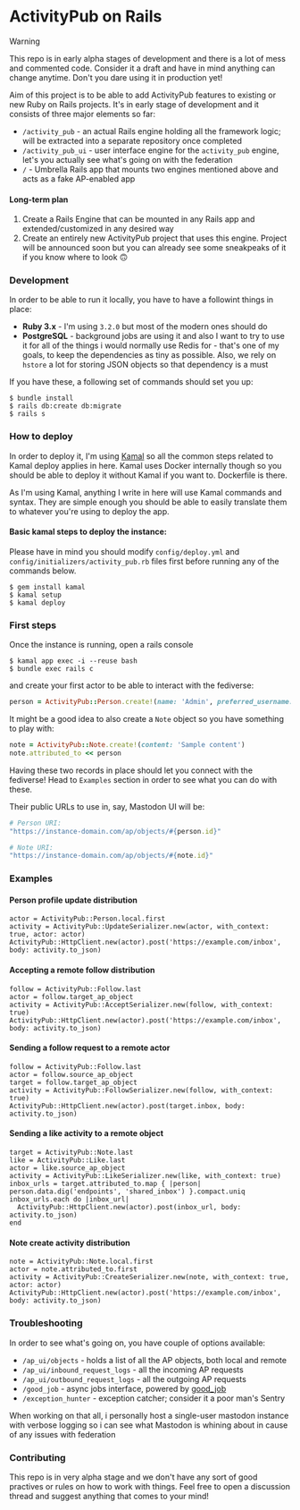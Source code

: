 # ActivityPub on Rails

> [!WARNING]
> This repo is in early alpha stages of development and there is a lot of mess and commented code. Consider it a draft and have in mind anything can change anytime. Don't you dare using it in production yet!

Aim of this project is to be able to add ActivityPub features to existing or new
Ruby on Rails projects. It's in early stage of development and it consists of
three major elements so far:

- `/activity_pub` - an actual Rails engine holding all the framework logic; will
  be extracted into a separate repository once completed
- `/activity_pub_ui` - user interface engine for the `activity_pub` engine,
  let's you actually see what's going on with the federation
- `/` - Umbrella Rails app that mounts two engines mentioned above and acts as
  a fake AP-enabled app

#### Long-term plan

1. Create a Rails Engine that can be mounted in any Rails app and extended/customized in any desired way
2. Create an entirely new ActivityPub project that uses this engine. Project will be announced soon but you can already see some sneakpeaks of it if you know where to look 🙃

### Development

In order to be able to run it locally, you have to have a followint things in place:

- **Ruby 3.x** - I'm using `3.2.0` but most of the modern ones should do
- **PostgreSQL** - background jobs are using it and also I want to try to use it for all of the things i would normally use Redis for - that's one of my goals, to keep the dependencies as tiny as possible. Also, we rely on `hstore` a lot for storing JSON objects so that dependency is a must

If you have these, a following set of commands should set you up:

```console
$ bundle install
$ rails db:create db:migrate
$ rails s
```

### How to deploy

In order to deploy it, I'm using [Kamal](https://kamal-deploy.org/) so all the common steps related to Kamal deploy applies in here. Kamal uses Docker internally though so you should be able to deploy it without Kamal if you want to. Dockerfile is there.

As I'm using Kamal, anything I write in here will use Kamal commands and syntax. They are simple enough you should be able to easily translate them to whatever you're using to deploy the app.

#### Basic kamal steps to deploy the instance:

Please have in mind you should modify `config/deploy.yml` and `config/initializers/activity_pub.rb` files first before running any of the commands below.

```console
$ gem install kamal
$ kamal setup
$ kamal deploy
```

### First steps

Once the instance is running, open a rails console

```console
$ kamal app exec -i --reuse bash
$ bundle exec rails c
```

and create your first actor to be able to interact with the fediverse:

```ruby
person = ActivityPub::Person.create!(name: 'Admin', preferred_username: 'admin')
```

It might be a good idea to also create a `Note` object so you have something to play with:

```ruby
note = ActivityPub::Note.create!(content: 'Sample content')
note.attributed_to << person
```

Having these two records in place should let you connect with the fediverse! Head to `Examples` section in order to see what you can do with these.

Their public URLs to use in, say, Mastodon UI will be:

```ruby
# Person URI:
"https://instance-domain.com/ap/objects/#{person.id}"

# Note URI:
"https://instance-domain.com/ap/objects/#{note.id}"
```

### Examples

#### Person profile update distribution

    actor = ActivityPub::Person.local.first
    activity = ActivityPub::UpdateSerializer.new(actor, with_context: true, actor: actor)
    ActivityPub::HttpClient.new(actor).post('https://example.com/inbox', body: activity.to_json)

#### Accepting a remote follow distribution

    follow = ActivityPub::Follow.last
    actor = follow.target_ap_object
    activity = ActivityPub::AcceptSerializer.new(follow, with_context: true)
    ActivityPub::HttpClient.new(actor).post('https://example.com/inbox', body: activity.to_json)

#### Sending a follow request to a remote actor

    follow = ActivityPub::Follow.last
    actor = follow.source_ap_object
    target = follow.target_ap_object
    activity = ActivityPub::FollowSerializer.new(follow, with_context: true)
    ActivityPub::HttpClient.new(actor).post(target.inbox, body: activity.to_json)

#### Sending a like activity to a remote object

    target = ActivityPub::Note.last
    like = ActivityPub::Like.last
    actor = like.source_ap_object
    activity = ActivityPub::LikeSerializer.new(like, with_context: true)
    inbox_urls = target.attributed_to.map { |person| person.data.dig('endpoints', 'shared_inbox') }.compact.uniq
    inbox_urls.each do |inbox_url|
      ActivityPub::HttpClient.new(actor).post(inbox_url, body: activity.to_json)
    end

#### Note create activity distribution

    note = ActivityPub::Note.local.first
    actor = note.attributed_to.first
    activity = ActivityPub::CreateSerializer.new(note, with_context: true, actor: actor)
    ActivityPub::HttpClient.new(actor).post('https://example.com/inbox', body: activity.to_json)

### Troubleshooting

In order to see what's going on, you have couple of options available:

- `/ap_ui/objects` - holds a list of all the AP objects, both local and remote
- `/ap_ui/inbound_request_logs` - all the incoming AP requests
- `/ap_ui/outbound_request_logs` - all the outgoing AP requests
- `/good_job` - async jobs interface, powered by [good_job](https://github.com/bensheldon/good_job)
- `/exception_hunter` - exception catcher; consider it a poor man's Sentry

When working on that all, i personally host a single-user mastodon instance with verbose logging so i can see what Mastodon is whining about in cause of any issues with federation

### Contributing

This repo is in very alpha stage and we don't have any sort of good practives or rules on how to work with things. Feel free to open a discussion thread and suggest anything that comes to your mind!
